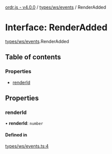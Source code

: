 [ordr.js - v4.0.0](../README.md) / [types/ws/events](../modules/types_ws_events.md) / RenderAdded

# Interface: RenderAdded

[types/ws/events](../modules/types_ws_events.md).RenderAdded

## Table of contents

### Properties

- [renderId](types_ws_events.RenderAdded.md#renderid)

## Properties

### renderId

• **renderId**: `number`

#### Defined in

[types/ws/events.ts:4](https://github.com/LockBlock-dev/ordr.js/blob/6ed11d0/src/types/ws/events.ts#L4)
